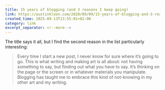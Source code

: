 ```yaml
---
title: 15 years of blogging (and 3 reasons I keep going)
link: https://austinkleon.com/2020/09/09/15-years-of-blogging-and-3-reasons-to-keep-going/?utm_source=substack&utm_medium=email
created_time: 2025-09-13T13:55:01+02:00
category: link
excerpt_separator: <!--more-->
---
```

The title says it all, but I find the second reason in the list particularly interesting:

> Every time I start a new post, I never know for sure where it’s going to go. This is what writing and making art is all about: not having something to say, but finding out what you have to say. It’s thinking on the page or the screen or in whatever materials you manipulate. Blogging has taught me to embrace this kind of not-knowing in my other art and my writing.

<!--more-->